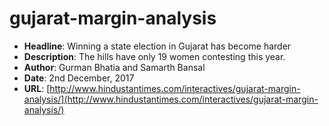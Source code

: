 # gujarat-margin-analysis
- **Headline**: Winning a state election in Gujarat has become harder
- **Description**: The hills have only 19 women contesting this year.
- **Author**: Gurman Bhatia and Samarth Bansal
- **Date**: 2nd December, 2017
- **URL**: [http://www.hindustantimes.com/interactives/gujarat-margin-analysis/](http://www.hindustantimes.com/interactives/gujarat-margin-analysis/)
